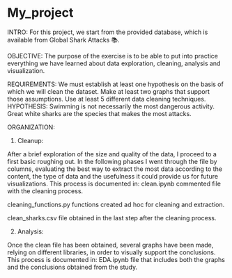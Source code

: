# My_project

INTRO:
For this project, we start from the provided database, which is available from Global Shark Attacks 📚.

OBJECTIVE:
The purpose of the exercise is to be able to put into practice everything we have learned about data exploration, cleaning, analysis and visualization.

REQUIREMENTS:
We must establish at least one hypothesis on the basis of which we will clean the dataset.
Make at least two graphs that support those assumptions.
Use at least 5 different data cleaning techniques.
HYPOTHESIS:
Swimming is not necessarily the most dangerous activity.
Great white sharks are the species that makes the most attacks.

ORGANIZATION:
1. Cleanup:

After a brief exploration of the size and quality of the data, I proceed to a first basic roughing out.
In the following phases I went through the file by columns, evaluating the best way to extract the most data according to the content, the type of data and the usefulness it could provide us for future visualizations.
This process is documented in:
clean.ipynb commented file with the cleaning process.

cleaning_functions.py functions created ad hoc for cleaning and extraction.

clean_sharks.csv file obtained in the last step after the cleaning process.

2. Analysis:

Once the clean file has been obtained, several graphs have been made, relying on different libraries, in order to visually support the conclusions.
This process is documented in:
EDA.ipynb file that includes both the graphs and the conclusions obtained from the study.

